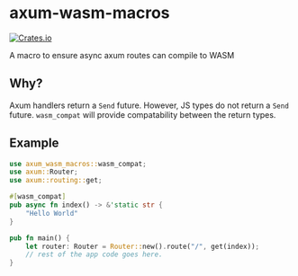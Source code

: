 # axum-wasm-macros

[![Crates.io](https://img.shields.io/crates/v/axum-wasm-macros)](https://crates.io/crates/axum-wasm-macros)


A macro to ensure async axum routes can compile to WASM

## Why? 

Axum handlers return a `Send` future. However, JS types do not return a `Send` future. `wasm_compat` will provide compatability between the return types.


## Example

```rust
use axum_wasm_macros::wasm_compat;
use axum::Router;
use axum::routing::get;

#[wasm_compat]
pub async fn index() -> &'static str {
    "Hello World"
}

pub fn main() {
    let router: Router = Router::new().route("/", get(index));
    // rest of the app code goes here.
}
```